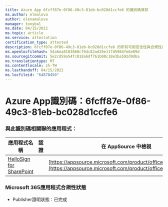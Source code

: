 ```yaml
---
title: Azure App 6fcff87e-0f86-49c3-81eb-bc028d1ccfe6 的識別碼資訊
ms.author: elmalova
author: elenamalova
manager: tonybal
ms.date: 04/15/2022
ms.topic: article
ms.service: attestation
certification_type: attested
description: 6fcff87e-0f86-49c3-81eb-bc028d1ccfe6 的所有可用安全性與合規性資訊。
ms.openlocfilehash: 54a6ea8103860cf94c82ad20e117d5984fe6e09d
ms.sourcegitcommit: 5e2cd59a54fc018a6df761b00c18e3ba592d9dba
ms.translationtype: MT
ms.contentlocale: zh-TW
ms.lasthandoff: 04/15/2022
ms.locfileid: "64878450"
---
```

# <a name="azure-app-id-6fcff87e-0f86-49c3-81eb-bc028d1ccfe6"></a>Azure App識別碼：6fcff87e-0f86-49c3-81eb-bc028d1ccfe6


### <a name="apps-associated-with-this-id"></a>與此識別碼相關聯的應用程式：
| **應用程式名稱** | **認證** | **在 AppSource 中檢視** |
|--------------|---------------|-----------------------|
| [HelloSign for SharePoint](../forward/WA200003245.md) |  | [https://appsource.microsoft.com/product/office/WA200003245](https://appsource.microsoft.com/product/office/WA200003245) |

### <a name="microsoft-365-app-compliance-status"></a>Microsoft 365應用程式合規性狀態
- Publisher證明狀態：已完成
